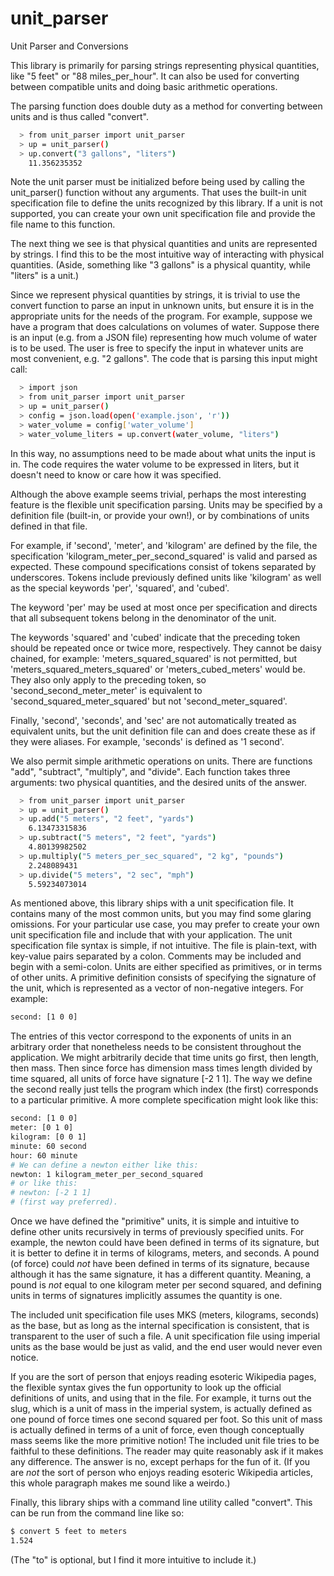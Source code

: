 # unit_parser
Unit Parser and Conversions

This library is primarily for parsing strings representing physical
quantities, like "5 feet" or "88 miles_per_hour". It can also be used
for converting between compatible units and doing basic arithmetic
operations.

The parsing function does double duty as a method for converting
between units and is thus called "convert".
```sh
  > from unit_parser import unit_parser
  > up = unit_parser()
  > up.convert("3 gallons", "liters")
    11.356235352
```
Note the unit parser must be initialized before being used by calling
the unit_parser() function without any arguments. That uses the
built-in unit specification file to define the units recognized by
this library. If a unit is not supported, you can create your own unit
specification file and provide the file name to this function.

The next thing we see is that physical quantities and units are
represented by strings. I find this to be the most intuitive way of
interacting with physical quantities. (Aside, something like "3
gallons" is a physical quantity, while "liters" is a unit.)

Since we represent physical quantities by strings, it is trivial to
use the convert function to parse an input in unknown units, but
ensure it is in the appropriate units for the needs of the program.
For example, suppose we have a program that does calculations on
volumes of water. Suppose there is an input (e.g. from a JSON file)
representing how much volume of water is to be used. The user is free
to specify the input in whatever units are most convenient, e.g. "2
gallons". The code that is parsing this input might call:

```sh
  > import json
  > from unit_parser import unit_parser
  > up = unit_parser()
  > config = json.load(open('example.json', 'r'))
  > water_volume = config['water_volume']
  > water_volume_liters = up.convert(water_volume, "liters")
```

In this way, no assumptions need to be made about what units the input
is in. The code requires the water volume to be expressed in liters,
but it doesn't need to know or care how it was specified.

Although the above example seems trivial, perhaps the most interesting
feature is the flexible unit specification parsing. Units may be
specified by a definition file (built-in, or provide your own!), or by
combinations of units defined in that file.

For example, if 'second', 'meter', and 'kilogram' are defined by the
file, the specification 'kilogram_meter_per_second_squared' is valid
and parsed as expected. These compound specifications consist of
tokens separated by underscores. Tokens include previously defined
units like 'kilogram' as well as the special keywords 'per',
'squared', and 'cubed'.

The keyword 'per' may be used at most once per specification and
directs that all subsequent tokens belong in the denominator of the
unit.

The keywords 'squared' and 'cubed' indicate that the preceding token
should be repeated once or twice more, respectively. They cannot be
daisy chained, for example: 'meters_squared_squared' is not permitted,
but 'meters_squared_meters_squared' or 'meters_cubed_meters' would
be. They also only apply to the preceding token, so
'second_second_meter_meter' is equivalent to
'second_squared_meter_squared' but not 'second_meter_squared'.

Finally, 'second', 'seconds', and 'sec' are not automatically
treated as equivalent units, but the unit definition file can and
does create these as if they were aliases. For example, 'seconds'
is defined as '1 second'.

We also permit simple arithmetic operations on units. There are
functions "add", "subtract", "multiply", and "divide". Each function
takes three arguments: two physical quantities, and the desired units
of the answer.

```sh
  > from unit_parser import unit_parser
  > up = unit_parser()
  > up.add("5 meters", "2 feet", "yards")
    6.13473315836
  > up.subtract("5 meters", "2 feet", "yards")
    4.80139982502
  > up.multiply("5 meters_per_sec_squared", "2 kg", "pounds")
    2.248089431
  > up.divide("5 meters", "2 sec", "mph")
    5.59234073014
```

As mentioned above, this library ships with a unit specification
file. It contains many of the most common units, but you may find some
glaring omissions. For your particular use case, you may prefer to
create your own unit specification file and include that with your
application. The unit specification file syntax is simple, if not
intuitive. The file is plain-text, with key-value pairs separated by a
colon. Comments may be included and begin with a semi-colon. Units are
either specified as primitives, or in terms of other units. A
primitive definition consists of specifying the signature of the unit,
which is represented as a vector of non-negative integers. For example:
````sh
second: [1 0 0]
````
The entries of this vector correspond to the exponents of units in an
arbitrary order that nonetheless needs to be consistent throughout the
application. We might arbitrarily decide that time units go first,
then length, then mass. Then since force has dimension mass times
length divided by time squared, all units of force have signature [-2
1 1]. The way we define the second really just tells the program which
index (the first) corresponds to a particular primitive. A more
complete specification might look like this:
````sh
second: [1 0 0]
meter: [0 1 0]
kilogram: [0 0 1]
minute: 60 second
hour: 60 minute
# We can define a newton either like this:
newton: 1 kilogram_meter_per_second_squared
# or like this:
# newton: [-2 1 1]
# (first way preferred).
````
Once we have defined the "primitive" units, it is simple and intuitive
to define other units recursively in terms of previously specified
units. For example, the newton could have been defined in terms of its
signature, but it is better to define it in terms of kilograms,
meters, and seconds. A pound (of force) could *not* have been defined
in terms of its signature, because although it has the same signature,
it has a different quantity. Meaning, a pound is *not* equal to one
kilogram meter per second squared, and defining units in terms of
signatures implicitly assumes the quantity is one.

The included unit specification file uses MKS (meters, kilograms,
seconds) as the base, but as long as the internal specification is
consistent, that is transparent to the user of such a file. A unit
specification file using imperial units as the base would be just as
valid, and the end user would never even notice.

If you are the sort of person that enjoys reading esoteric Wikipedia
pages, the flexible syntax gives the fun opportunity to look up the
official definitions of units, and using that in the file. For
example, it turns out the slug, which is a unit of mass in the
imperial system, is actually defined as one pound of force times one
second squared per foot. So this unit of mass is actually defined in
terms of a unit of force, even though conceptually mass seems like the
more primitive notion! The included unit file tries to be faithful to
these definitions. The reader may quite reasonably ask if it makes any
difference. The answer is no, except perhaps for the fun of it. (If
you are *not* the sort of person who enjoys reading esoteric Wikipedia
articles, this whole paragraph makes me sound like a weirdo.)

Finally, this library ships with a command line utility called
"convert". This can be run from the command line like so:
````sh
$ convert 5 feet to meters
1.524
````
(The "to" is optional, but I find it more intuitive to include it.)
